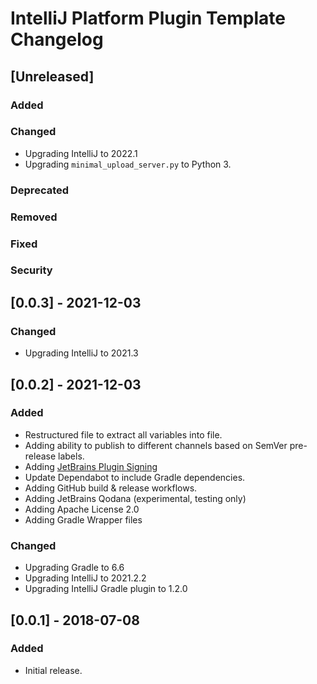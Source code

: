 <!-- Keep a Changelog guide -> https://keepachangelog.com -->

# IntelliJ Platform Plugin Template Changelog

## [Unreleased]
### Added

### Changed
- Upgrading IntelliJ to 2022.1
- Upgrading `minimal_upload_server.py` to Python 3.

### Deprecated

### Removed

### Fixed

### Security

## [0.0.3] - 2021-12-03
### Changed
- Upgrading IntelliJ to 2021.3

## [0.0.2] - 2021-12-03
### Added
- Restructured file to extract all variables into file.
- Adding ability to publish to different channels based on SemVer pre-release labels.
- Adding [JetBrains Plugin Signing](https://plugins.jetbrains.com/docs/intellij/plugin-signing.html)
- Update Dependabot to include Gradle dependencies.
- Adding GitHub build & release workflows.
- Adding JetBrains Qodana (experimental, testing only)
- Adding Apache License 2.0
- Adding Gradle Wrapper files

### Changed
- Upgrading Gradle to 6.6
- Upgrading IntelliJ to 2021.2.2
- Upgrading IntelliJ Gradle plugin to 1.2.0

## [0.0.1] - 2018-07-08
### Added
- Initial release.